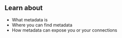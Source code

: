 ## Learn about
- What metadata is
- Where you can find metadata
- How metadata can expose you or your connections
